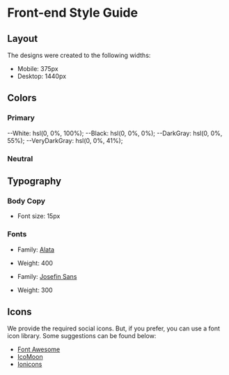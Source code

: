 # Front-end Style Guide

## Layout

The designs were created to the following widths:

- Mobile: 375px
- Desktop: 1440px

## Colors

### Primary

--White: hsl(0, 0%, 100%);
--Black: hsl(0, 0%, 0%);
--DarkGray: hsl(0, 0%, 55%);
--VeryDarkGray: hsl(0, 0%, 41%);

### Neutral

## Typography

### Body Copy

- Font size: 15px

### Fonts

- Family: [Alata](https://fonts.google.com/specimen/Alata)
- Weight: 400

- Family: [Josefin Sans](https://fonts.google.com/specimen/Josefin+Sans)
- Weight: 300

## Icons

We provide the required social icons. But, if you prefer, you can use a font icon library. Some suggestions can be found below:

- [Font Awesome](https://fontawesome.com)
- [IcoMoon](https://icomoon.io)
- [Ionicons](https://ionicons.com)
